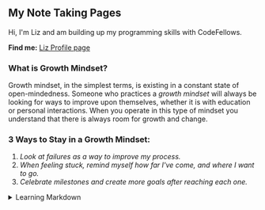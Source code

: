 ## My Note Taking Pages
Hi, I'm Liz and am building up my programming skills with CodeFellows.

**Find me:** [Liz Profile 
page](https://github.com/elizabethpurtell)

### What is Growth Mindset?
Growth mindset, in the simplest terms, is existing in a constant state of open-mindedness. Someone who practices a *growth mindset* will always be looking for ways to improve upon themselves, whether it is with education or personal interactions. When you operate in this type of mindset you understand that there is always room for growth and change.

### 3 Ways to Stay in a Growth Mindset:

1. *Look at failures as a way to improve my process.*
2. *When feeling stuck, remind myself how far I've come, and where I want to go.*
3. *Celebrate milestones and create more goals after reaching each one.*



<details>

<summary>Learning Markdown</summary>

# Learning Markdown

## Reflection & Discussion Notes

#### What is Markdown?
```
Markdown is a simple text editing language that allows you to format text within plain text editing programs.
```
#### Why do we use Markdown? 
```
Markdown is easily readable as it stands unlike other text editing languages that use complex formulas and codes.
```
#### What symbol will create a heading in Markdown? 
```
The # (hashtag symbol) will create a heading style ranging from 1-6 #’s used.

- How many do you need to create the largest heading? 1#

- How many do you need to create the smallest heading? 6#
```
#### When making text bold or italicized for emphasis, it is best practice to use which symbol? 
```
Use the * symbol on either side of the text for Mac users, and "_" on either side of the text for Windows/Linux users.
```
#### How do you create a link with Markdown? 
```
Wrap the link text in brackets [ ] and the URL in parentheses ( ). Another option is using cmd + K with the text selected, then pasting the URL from your clipboard.
```
#### What are the three symbols you can use to create an unordered (bulleted) list with Markdown? 
```
You can use any of these 3 symbols: -, *, +.
```
##### Find more info on using Markdown in GitHub [here](https://docs.github.com/en/get-started/writing-on-github/getting-started-with-writing-and-formatting-on-github/basic-writing-and-formatting-syntax)
  
  
</details>
